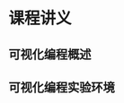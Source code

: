 # 课程讲义

## 可视化编程概述

<script async class="speakerdeck-embed" data-id="c3140d07348c48d687974df081640acd" data-ratio="1.41436464088398" src="//speakerdeck.com/assets/embed.js"></script>


## 可视化编程实验环境

<script async class="speakerdeck-embed" data-id="707e9fc5c48044cb87c39d230284c5d5" data-ratio="1.41436464088398" src="//speakerdeck.com/assets/embed.js"></script>

